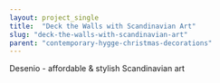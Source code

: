 ```yaml
---
layout: project_single
title:  "Deck the Walls with Scandinavian Art"
slug: "deck-the-walls-with-scandinavian-art"
parent: "contemporary-hygge-christmas-decorations"
---
```

Desenio - affordable & stylish Scandinavian art